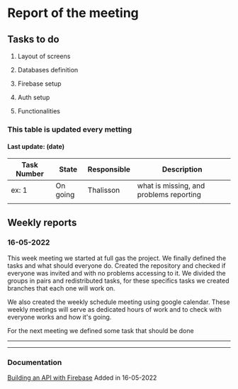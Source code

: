 # Report of the meeting 

## Tasks to do 

1. Layout of screens

2. Databases definition 
3. Firebase setup
4. Auth setup 
5. Functionalities


<p></p>

### This table is updated every metting
#### Last update: (date)

| Task Number | State    | Responsible | Description                             |
|-------------|----------|-------------|-----------------------------------------|
| ex: 1       | On going | Thalisson   | what is missing, and problems reporting |
|             |          |             |                                         |














## Weekly reports
### 16-05-2022

This week meeting we started at full gas the project. We finally defined the tasks and what should everyone do.
Created the repository and checked if everyone was invited and with no problems accessing to it. We divided the groups in 
pairs and redistributed tasks, for these specifics tasks we created branches that each one will work on. 
<p></p>
We also created the weekly schedule meeting using google calendar. These weekly meetings will serve as dedicated hours of
work and to check with everyone works and how it's going.
<p></p>
For the next meeting we defined some task that should be done 







---
---
### Documentation

[Building an API with Firebase](https://indepth.dev/posts/1084/building-an-api-with-firebase "In depth Dev") Added in 16-05-2022

